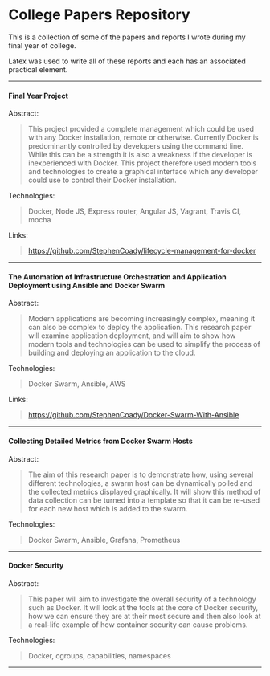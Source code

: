 # College Papers Repository

This is a collection of some of the papers and reports I wrote during my final year of college. 

Latex was used to write all of these reports and each has an associated practical element.

---

#### Final Year Project

Abstract:
>This project provided a complete management which could be used with any Docker installation, remote or otherwise. Currently Docker is predominantly controlled by developers using the command line. While this can be a strength it is also a weakness if the developer is inexperienced with Docker. This project therefore used modern tools and technologies to create a graphical interface which any developer could use to control their Docker installation.

Technologies:
>Docker, Node JS, Express router, Angular JS, Vagrant, Travis CI, mocha

Links:
>https://github.com/StephenCoady/lifecycle-management-for-docker

---
#### The Automation of Infrastructure Orchestration and Application Deployment using Ansible and Docker Swarm

Abstract:
> Modern applications are becoming increasingly complex, meaning it can also be complex to deploy the application. This research paper will examine application deployment, and will aim to show how modern tools and technologies can be used to simplify the process of building and deploying an application to the cloud. 

Technologies:
> Docker Swarm, Ansible, AWS

Links:
>https://github.com/StephenCoady/Docker-Swarm-With-Ansible

---

#### Collecting Detailed Metrics from Docker Swarm Hosts

Abstract:
> The aim of this research paper is to demonstrate how, using several different technologies, a swarm host can be dynamically polled and the collected metrics displayed graphically. It will show this method of data collection can be turned into a template so that it can be re-used for each new host which is added to the swarm.

Technologies:
> Docker Swarm, Ansible, Grafana, Prometheus

---

#### Docker Security

Abstract:
> This paper will aim to investigate the overall security of a technology such as Docker. It will look at the tools at the core of Docker security, how we can ensure they are at their most secure and then also look at a real-life example of how container security can cause problems.

Technologies:
> Docker, cgroups, capabilities, namespaces


---
